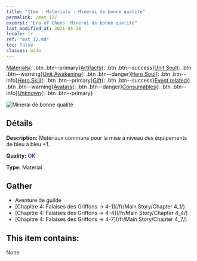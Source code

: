 ```yaml
---
title: "Item - Materials - Minerai de bonne qualité"
permalink: /mat_12/
excerpt: "Era of Chaos  Minerai de bonne qualité"
last_modified_at: 2021-05-28
locale: fr
ref: "mat_12.md"
toc: false
classes: wide
---
```

 [Materials](/ItemsFR/){: .btn .btn--primary}[Artifacts](/ItemsFR/Artifacts/){: .btn .btn--success}[Unit Soul](/ItemsFR/UnitSoul/){: .btn .btn--warning}[Unit Awakening](/ItemsFR/UnitAwakening/){: .btn .btn--danger}[Hero Soul](/ItemsFR/HeroSoul/){: .btn .btn--info}[Hero Skill](/ItemsFR/HeroSkill/){: .btn .btn--primary}[Gift](/ItemsFR/Gift/){: .btn .btn--success}[Event related](/ItemsFR/Events/){: .btn .btn--warning}[Avatars](/ItemsFR/Avatars/){: .btn .btn--danger}[Consumables](/ItemsFR/Consumables/){: .btn .btn--info}[Unknown](/ItemsFR/Unknown/){: .btn .btn--primary}

 ![Minerai de bonne qualité](/images/t/i_cailiao_kuangshi1.png)

## Détails
 **Description:** Matériaux communs pour la mise à niveau des équipements de bleu à bleu +1.

 **Quality:** <span style="color: #0000CD">OK</span>

 **Type:** Material

## Gather

*    Aventure de guilde 
*    [Chapitre 4: Falaises des Griffons -> 4-1](/fr/Main Story/Chapter 4_1/) 
*    [Chapitre 4: Falaises des Griffons -> 4-4](/fr/Main Story/Chapter 4_4/) 
*    [Chapitre 4: Falaises des Griffons -> 4-7](/fr/Main Story/Chapter 4_7/) 

## This item contains:

  None

